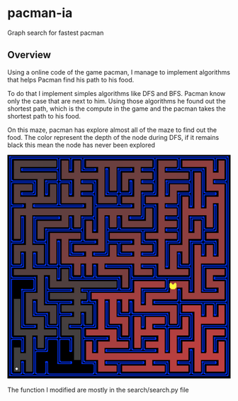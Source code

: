 # pacman-ia
Graph search for fastest pacman 

## Overview

Using a online code of the game pacman, I manage to implement algorithms that helps Pacman find his path to his food.

To do that I implement simples algorithms like DFS and BFS. Pacman know only the case that are next to him. Using those algorithms he found out the shortest path, which is the compute in the game and the pacman takes the shortest path to his food.

On this maze, pacman has explore almost all of the maze to find out the food. The color represent the depth of the node during DFS, if it remains black this mean the node has never been explored

![Maze](./Images/maze.png)

The function I modified are mostly in the search/search.py file
